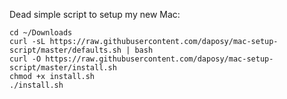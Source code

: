 Dead simple script to setup my new Mac:
```shell
cd ~/Downloads
curl -sL https://raw.githubusercontent.com/daposy/mac-setup-script/master/defaults.sh | bash
curl -O https://raw.githubusercontent.com/daposy/mac-setup-script/master/install.sh
chmod +x install.sh
./install.sh
```
